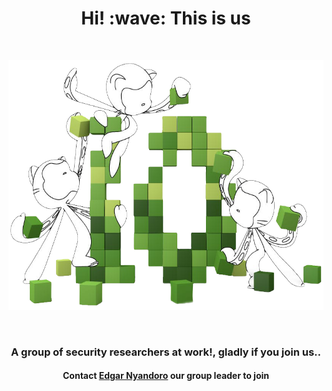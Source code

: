 <h1 align="center">Hi! :wave: This is us</h1>
<br/>

<p align="center"><a href="https://github.com/BLACK-BUG-HKRS"><img src="./profile/Assets/tentocats.png" alt="Social banner for BLACK BUG HKRS" width="650px" height="400px"></a></p>
<br/>


<h3 align ="center">A group of security researchers at work!, gladly if you join us..</h3>
<h4 align="center">Contact <a href="https://github.com/Major2000">Edgar Nyandoro</a> our group leader to join</h4>